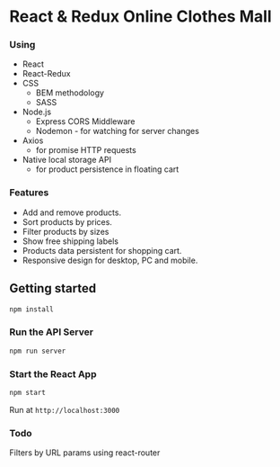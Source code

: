 # React & Redux Online Clothes Mall

### Using
- React
- React-Redux
- CSS
  * BEM methodology
  * SASS
- Node.js
  * Express CORS Middleware
  * Nodemon - for watching for server changes
- Axios
  * for promise HTTP requests
- Native local storage API
  * for product persistence in floating cart

### Features
- Add and remove products.
- Sort products by prices.
- Filter products by sizes
- Show free shipping labels
- Products data persistent for shopping cart.
- Responsive design for desktop, PC and mobile.

## Getting started
``` bash
npm install
```
### Run the API Server
``` bash
npm run server
```
### Start the React App
``` bash
npm start
```
Run at `http://localhost:3000`

### Todo
Filters by URL params using react-router
